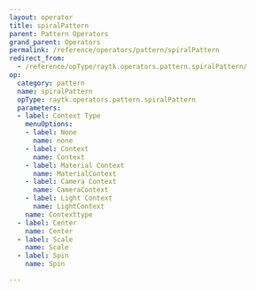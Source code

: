 ```yaml
---
layout: operator
title: spiralPattern
parent: Pattern Operators
grand_parent: Operators
permalink: /reference/operators/pattern/spiralPattern
redirect_from:
  - /reference/opType/raytk.operators.pattern.spiralPattern/
op:
  category: pattern
  name: spiralPattern
  opType: raytk.operators.pattern.spiralPattern
  parameters:
  - label: Context Type
    menuOptions:
    - label: None
      name: none
    - label: Context
      name: Context
    - label: Material Context
      name: MaterialContext
    - label: Camera Context
      name: CameraContext
    - label: Light Context
      name: LightContext
    name: Contexttype
  - label: Center
    name: Center
  - label: Scale
    name: Scale
  - label: Spin
    name: Spin

---
```

